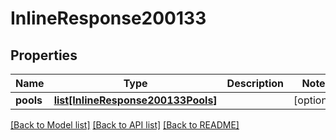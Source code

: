 # InlineResponse200133

## Properties
Name | Type | Description | Notes
------------ | ------------- | ------------- | -------------
**pools** | [**list[InlineResponse200133Pools]**](InlineResponse200133Pools.md) |  | [optional] 

[[Back to Model list]](../README.md#documentation-for-models) [[Back to API list]](../README.md#documentation-for-api-endpoints) [[Back to README]](../README.md)


